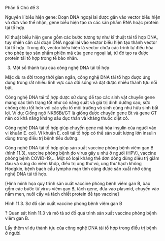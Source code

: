 Phần 5
Chủ đề 3

Nguyên lí biểu hiện gene: Đoạn DNA ngoại lai được gắn vào vector biểu hiện và đưa vào thể nhận, gene biểu hiện tạo ra các sản phẩm RNA hoặc protein tái tổ hợp.

Kĩ thuật biểu hiện gene gồm các bước tương tự như kĩ thuật tái tổ hợp DNA, tuy nhiên cần cài đoạn DNA ngoại lai vào vector biểu hiện tạo thành vector tái tổ hợp. Trong đó, vector biểu hiện là vector chứa các trình tự điều hòa cho phép tạo sản phẩm phiên mã của gene ngoại lai, từ đó tạo ra được protein tái tổ hợp trong tế bào nhân.

3. Một số thành tựu của công nghệ DNA tái tổ hợp

Mặc dù ra đời trong thời gian ngắn, công nghệ DNA tái tổ hợp được ứng dụng trong rất nhiều lĩnh vực của đời sống và đạt được nhiều thành tựu nổi bật.

Công nghệ DNA tái tổ hợp được sử dụng để tạo các sinh vật chuyển gene mang các tính trạng tốt như có năng suất và giá trị dinh dưỡng cao, sức chống chịu tốt hơn với các yếu tố môi trường vô sinh cũng như hữu sinh bất lợi. Ví dụ: Giống ngô NK66Bt/GT là giống được chuyển gene Bt và gene GT nên có khả năng kháng sâu đục thân và kháng thuốc diệt cỏ.

Công nghệ DNA tái tổ hợp giúp chuyển gene mã hóa insulin của người vào vi khuẩn E. coli. Vi khuẩn E. coli tái tổ hợp có thể sản xuất lượng lớn insulin dùng trong điều trị bệnh tiểu đường.

Công nghệ DNA tái tổ hợp giúp sản xuất vaccine phòng bệnh viêm gan B (hình 11.3), vaccine phòng bệnh do virus gây u nhú ở người (HPV), vaccine phòng bệnh COVID-19,... Một số loại kháng thể đơn dòng dùng điều trị giảm đau và sưng do viêm khớp, điều trị ung thư vú, ung thư hạch không Hodgkin, bệnh bạch cầu lympho mạn tính cũng được sản xuất nhờ công nghệ DNA tái tổ hợp.

[Hình minh họa quy trình sản xuất vaccine phòng bệnh viêm gan B, bao gồm các bước từ virus viêm gan B, tách gene, đưa vào plasmid, chuyển vào nấm men, nuôi cấy và tách chiết protein để tạo vaccine]

Hình 11.3. Sơ đồ sản xuất vaccine phòng bệnh viêm gan B

? Quan sát hình 11.3 và mô tả sơ đồ quá trình sản xuất vaccine phòng bệnh viêm gan B.

Lấy thêm ví dụ thành tựu của công nghệ DNA tái tổ hợp trong điều trị bệnh ở người.